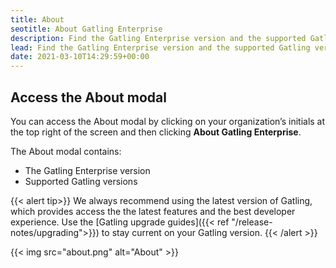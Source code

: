 ```yaml
---
title: About
seotitle: About Gatling Enterprise
description: Find the Gatling Enterprise version and the supported Gatling versions.
lead: Find the Gatling Enterprise version and the supported Gatling versions.
date: 2021-03-10T14:29:59+00:00
---
```

## Access the About modal

You can access the About modal by clicking on your organization’s initials at the top right of the screen and then clicking **About Gatling Enterprise**. 

The About modal contains:

- The Gatling Enterprise version
- Supported Gatling versions

{{< alert tip>}}
We always recommend using the latest version of Gatling, which provides access the the latest features and the best developer experience. Use the [Gatling upgrade guides]({{< ref "/release-notes/upgrading">}}) to stay current on your Gatling version.
{{< /alert >}}

{{< img src="about.png" alt="About" >}}

